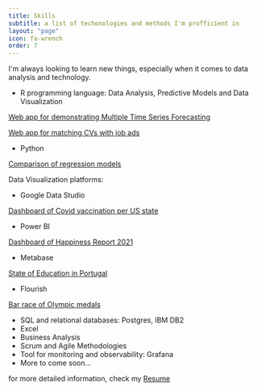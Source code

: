 ```yaml
---
title: Skills
subtitle: a list of techonologies and methods I'm profficient in
layout: "page"
icon: fa-wrench
order: 7
---
```


I'm always looking to learn new things, especially when it comes to data analysis and technology.

- R programming language: Data Analysis, Predictive Models and Data Visualization

[Web app for demonstrating Multiple Time Series Forecasting](https://rafabelokurows.shinyapps.io/TimeSeriesPrediction/?_ga=2.247693639.1903109664.1642792284-1085722634.1641321539)  

[Web app for matching CVs with job ads](https://rafabelokurows.shinyapps.io/JobMatcher/?_ga=2.59934317.1903109664.1642792284-1085722634.1641321539)
- Python

[Comparison of regression models](https://github.com/rafabelokurows/comparison-regression)

Data Visualization platforms: 
- Google Data Studio

[Dashboard of Covid vaccination per US state](https://datastudio.google.com/reporting/56441218-cc1f-4b40-b1d6-60da1698fb1c)
- Power BI

[Dashboard of Happiness Report 2021](https://rafabelokurows.github.io/2021/07/31/happiness-report-power-bi.html)
- Metabase

[State of Education in Portugal](https://github.com/rafabelokurows/rafabelokurows.github.io/raw/master/assets/Education-indicators-Portugal.pdf)
- Flourish

[Bar race of Olympic medals](https://rafabelokurows.github.io/2021/08/02/olympics-bar-chart-race.html)
- SQL and relational databases: Postgres, IBM DB2
- Excel
- Business Analysis
- Scrum and Agile Methodologies
- Tool for monitoring and observability: Grafana
- More to come soon...

for more detailed information, check my [Resume](./assets/resume.pdf)
